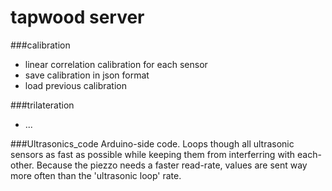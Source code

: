 # tapwood server

###calibration
- linear correlation calibration for each sensor
- save calibration in json format
- load previous calibration

###trilateration
- ...


###Ultrasonics_code
Arduino-side code.
Loops though all ultrasonic sensors as fast as possible while keeping them from interferring with each-other.
Because the piezzo needs a faster read-rate, values are sent way more often than the 'ultrasonic loop' rate.